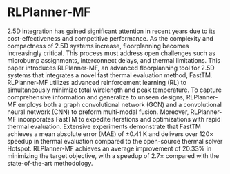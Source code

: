 # RLPlanner-MF

2.5D integration has gained significant attention in recent years due to its cost-effectiveness and competitive performance. As the complexity and compactness of 2.5D systems increase, floorplanning becomes increasingly critical. This process must address open challenges such as microbump assignments, interconnect delays, and thermal limitations. This paper introduces RLPlanner-MF, an advanced floorplanning tool for 2.5D systems that integrates a novel fast thermal evaluation method, FastTM. RLPlanner-MF utilizes advanced reinforcement learning (RL) to simultaneously minimize total wirelength and peak temperature. To capture comprehensive information and generalize to unseen designs, RLPlanner-MF employs both a graph convolutional network (GCN) and a convolutional neural network (CNN) to preform multi-modal fusion. Moreover, RLPlanner-MF incorporates FastTM to expedite iterations and optimizations with rapid thermal evaluation. Extensive experiments demonstrate that FastTM achieves a mean absolute error (MAE) of ±0.41 K and delivers over 120$\times$ speedup in thermal evaluation compared to the open-source thermal solver Hotspot. RLPlanner-MF achieves an average improvement of 20.33\% in minimizing the target objective, with a speedup of 2.7$\times$ compared with the state-of-the-art methodology.
